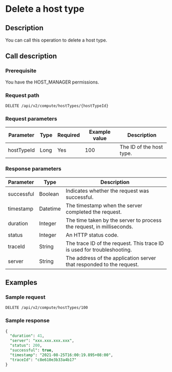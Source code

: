 Delete a host type
=======================================



Description
--------------------------------

You can call this operation to delete a host type.

Call description
-------------------------------------

### Prerequisite

You have the HOST_MANAGER permissions.

### Request path

`DELETE /api/v2/compute/hostTypes/{hostTypeId}`

### Request parameters



| Parameter  | Type | Required | Example value |       Description        |
|------------|------|----------|---------------|--------------------------|
| hostTypeId | Long | Yes      | 100           | The ID of the host type. |



### Response parameters



| Parameter  |   Type   |                               Description                               |
|------------|----------|-------------------------------------------------------------------------|
| successful | Boolean  | Indicates whether the request was successful.                           |
| timestamp  | Datetime | The timestamp when the server completed the request.                    |
| duration   | Integer  | The time taken by the server to process the request, in milliseconds.   |
| status     | Integer  | An HTTP status code.                                                    |
| traceId    | String   | The trace ID of the request. This trace ID is used for troubleshooting. |
| server     | String   | The address of the application server that responded to the request.    |



Examples
-----------------------------

### Sample request

`DELETE /api/v2/compute/hostTypes/100`

### Sample response

```sql
{
  "duration": 41,
  "server": "xxx.xxx.xxx.xxx",
  "status": 200,
  "successful": true,
  "timestamp": "2021-08-25T16:00:19.895+08:00",
  "traceId": "c8e610e3b33a4b17"
}
```
